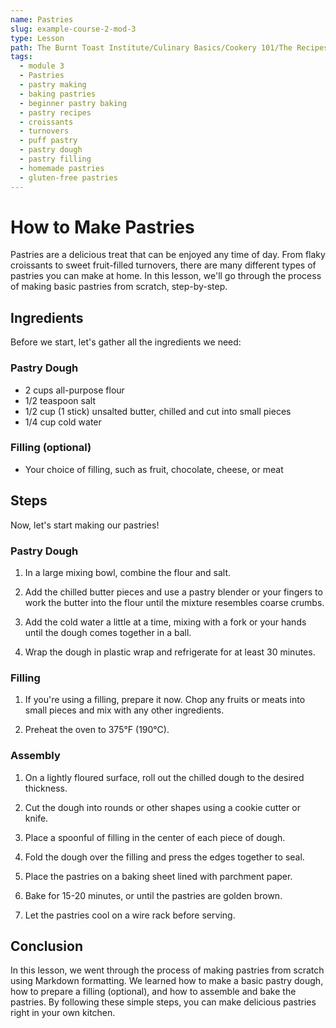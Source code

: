 ```yaml
---
name: Pastries
slug: example-course-2-mod-3
type: Lesson
path: The Burnt Toast Institute/Culinary Basics/Cookery 101/The Recipes/Pastries
tags:
  - module 3
  - Pastries
  - pastry making
  - baking pastries
  - beginner pastry baking
  - pastry recipes
  - croissants
  - turnovers
  - puff pastry
  - pastry dough
  - pastry filling
  - homemade pastries
  - gluten-free pastries
---
```


# How to Make Pastries

Pastries are a delicious treat that can be enjoyed any time of day. From flaky croissants to sweet fruit-filled turnovers, there are many different types of pastries you can make at home. In this lesson, we'll go through the process of making basic pastries from scratch, step-by-step.

## Ingredients

Before we start, let's gather all the ingredients we need:

### Pastry Dough

- 2 cups all-purpose flour
- 1/2 teaspoon salt
- 1/2 cup (1 stick) unsalted butter, chilled and cut into small pieces
- 1/4 cup cold water

### Filling (optional)

- Your choice of filling, such as fruit, chocolate, cheese, or meat

## Steps

Now, let's start making our pastries!

### Pastry Dough

1. In a large mixing bowl, combine the flour and salt.

2. Add the chilled butter pieces and use a pastry blender or your fingers to work the butter into the flour until the mixture resembles coarse crumbs.

3. Add the cold water a little at a time, mixing with a fork or your hands until the dough comes together in a ball.

4. Wrap the dough in plastic wrap and refrigerate for at least 30 minutes.

### Filling

1. If you're using a filling, prepare it now. Chop any fruits or meats into small pieces and mix with any other ingredients.

2. Preheat the oven to 375°F (190°C).

### Assembly

1. On a lightly floured surface, roll out the chilled dough to the desired thickness.

2. Cut the dough into rounds or other shapes using a cookie cutter or knife.

3. Place a spoonful of filling in the center of each piece of dough.

4. Fold the dough over the filling and press the edges together to seal.

5. Place the pastries on a baking sheet lined with parchment paper.

6. Bake for 15-20 minutes, or until the pastries are golden brown.

7. Let the pastries cool on a wire rack before serving.

## Conclusion

In this lesson, we went through the process of making pastries from scratch using Markdown formatting. We learned how to make a basic pastry dough, how to prepare a filling (optional), and how to assemble and bake the pastries. By following these simple steps, you can make delicious pastries right in your own kitchen.
